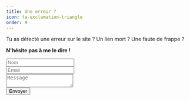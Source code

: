 ```yaml
---
title: Une erreur ?
icon: fa-exclamation-triangle
order: 9
---
```


Tu as détecté une erreur sur le site ? Un lien mort ? Une faute de frappe ?

**N'hésite pas à me le dire !** 

<form method="post" action="https://formspree.io/{{ site.email }}">
  <div class="row">
    <div class="6u 12u$(mobile)"><input type="text" name="name" placeholder="Nom" /></div>
    <div class="6u$ 12u$(mobile)"><input type="text" name="email" placeholder="Email" /></div>
    <div class="12u$">
      <textarea name="message" placeholder="Message"></textarea>
    </div>
    <div class="12u$">
      <input type="submit" value="Envoyer" />
    </div>
  </div>
</form>

